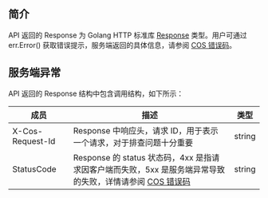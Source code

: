 ## 简介

API 返回的 Response 为 Golang HTTP 标准库 [Response](https://golang.org/pkg/net/http/#Response)  类型。用户可通过 err.Error() 获取错误提示，服务端返回的具体信息，请参阅 [COS 错误码](https://cloud.tencent.com/document/product/436/7730)。

## 服务端异常

API 返回的 Response 结构中包含调用结构，如下所示：

| 成员         | 描述                                                         | 类型   |
| ------------ | ------------------------------------------------------------ | ------ |
| X-Cos-Request-Id    | Response 中响应头，请求 ID，用于表示一个请求，对于排查问题十分重要              | string |
| StatusCode    | Response 的 status 状态码，4xx 是指请求因客户端而失败，5xx 是服务端异常导致的失败，详情请参阅 [COS 错误码](https://cloud.tencent.com/document/product/436/7730) | string |
